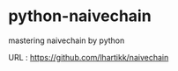 # python-naivechain
mastering naivechain by python  
  
URL : https://github.com/lhartikk/naivechain
